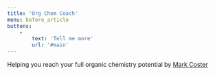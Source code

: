 ```yaml
---
title: 'Org Chem Coach'
menu: before_article
buttons:
    -
        text: 'Tell me more'
        url: '#main'
---
```


Helping you reach your full
organic chemistry potential
by [Mark Coster](https://mcoster.net)